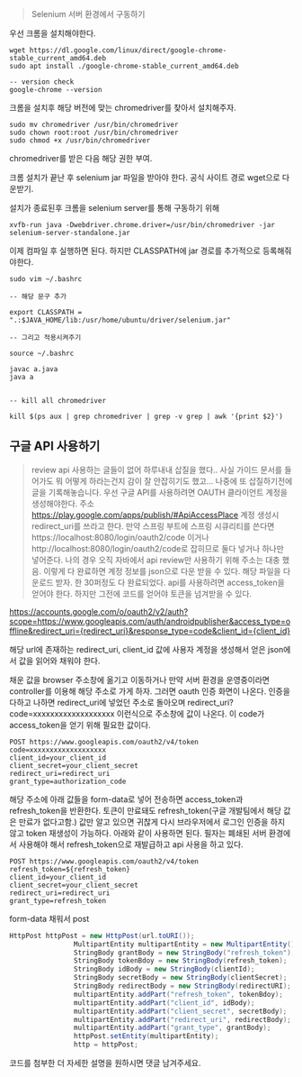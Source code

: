 > Selenium 서버 환경에서 구동하기

우선 크롬을 설치해야한다.

``` shell
wget https://dl.google.com/linux/direct/google-chrome-stable_current_amd64.deb
sudo apt install ./google-chrome-stable_current_amd64.deb

-- version check
google-chrome --version

```
크롬을 설치후 해당 버전에 맞는 chromedriver를 찾아서 설치해주자.

```shell
sudo mv chromedriver /usr/bin/chromedriver 
sudo chown root:root /usr/bin/chromedriver 
sudo chmod +x /usr/bin/chromedriver
```
chromedriver를 받은 다음 해당 권한 부여.

크롬 설치가 끝난 후 selenium jar 파일을 받아야 한다. 공식 사이트 경로 wget으로 다운받기.

설치가 종료된후 크롬을 selenium server를 통해 구동하기 위해

```shell
xvfb-run java -Dwebdriver.chrome.driver=/usr/bin/chromedriver -jar selenium-server-standalone.jar
```

이제 컴파일 후 실행하면 된다. 하지만 CLASSPATH에 jar 경로를 추가적으로 등록해줘야한다.

```shell
sudo vim ~/.bashrc

-- 해당 문구 추가

export CLASSPATH = ".:$JAVA_HOME/lib:/usr/home/ubuntu/driver/selenium.jar"

-- 그리고 적용시켜주기

source ~/.bashrc

javac a.java
java a


-- kill all chromedriver

kill $(ps aux | grep chromedriver | grep -v grep | awk '{print $2}')
```



## 구글 API 사용하기
> review api 사용하는 글들이 없어 하루내내 삽질을 했다.. 사실 가이드 문서를 들어가도 뭐 어떻게 하라는건지 감이 잘 안잡히기도 했고...
> 나중에 또 삽질하기전에 글을 기록해놓습니다. 우선 구글 API를 사용하려면 OAUTH 클라이언트 계정을 생성해야한다. 
> 주소 https://play.google.com/apps/publish/#ApiAccessPlace
> 계정 생성시 redirect_uri를 쓰라고 한다. 만약 스프링 부트에 스프링 시큐리티를 쓴다면 https://localhost:8080/login/oauth2/code 이거나 http://localhost:8080/login/oauth2/code로 잡히므로 둘다 넣거나 하나만 넣어준다.
> 나의 경우 오직 자바에서 api review만 사용하기 위해 주소는 대충 했음. 
> 이렇게 다 완료하면 계정 정보를 json으로 다운 받을 수 있다. 해당 파일을 다운로드 받자.
> 한 30퍼정도 다 완료되었다. api를 사용하려면 access_token을 얻어야 한다. 하지만 그전에 코드를 얻어야 토큰을 넘겨받을 수 있다.

https://accounts.google.com/o/oauth2/v2/auth?scope=https://www.googleapis.com/auth/androidpublisher&access_type=offline&redirect_uri={redirect_uri}&response_type=code&client_id={client_id}

해당 url에 존재하는 redirect_uri, client_id 값에 사용자 계정을 생성해서 얻은 json에서 값을 읽어와 채워야 한다.

채운 값을 browser 주소창에 옮기고 이동하거나 만약 서버 환경을 운영중이라면 controller를 이용해 해당 주소로 가게 하자. 그러면 oauth 인증 화면이 나온다.
인증을 다하고 나하면 redirect_uri에 넣었던 주소로 돌아오며 redirect_uri?code=xxxxxxxxxxxxxxxxxxx 이런식으로 주소창에 값이 나온다. 이 code가 access_token을 얻기 위해 필요한 값이다.
```shell
POST https://www.googleapis.com/oauth2/v4/token
code=xxxxxxxxxxxxxxxxxxx
client_id=your_client_id
client_secret=your_client_secret
redirect_uri=redirect_uri
grant_type=authorization_code
```
해당 주소에 아래 값들을 form-data로 넣어 전송하면 access_token과 refresh_token을 반환한다.
토큰이 만료돼도 refresh_token(구글 개발팀에서 해당 값은 만료가 없다고함.) 값만 알고 있으면 귀찮게 다시 브라우저에서 로그인 인증을 하지 않고 token 재생성이 가능하다.
아래와 같이 사용하면 된다. 필자는 폐쇄된 서버 환경에서 사용해야 해서 refresh_token으로 재발급하고 api 사용을 하고 있다.
```shell
POST https://www.googleapis.com/oauth2/v4/token
refresh_token=${refresh_token}
client_id=your_client_id
client_secret=your_client_secret
redirect_uri=redirect_uri
grant_type=refresh_token
```
form-data 채워서 post
```java
HttpPost httpPost = new HttpPost(url.toURI());
                MultipartEntity multipartEntity = new MultipartEntity();
                StringBody grantBody = new StringBody("refresh_token");
                StringBody tokenBdoy = new StringBody(refresh_token);
                StringBody idBody = new StringBody(clientId);
                StringBody secretBody = new StringBody(clientSecret);
                StringBody redirectBody = new StringBody(redirectURI);
                multipartEntity.addPart("refresh_token", tokenBdoy);
                multipartEntity.addPart("client_id", idBody);
                multipartEntity.addPart("client_secret", secretBody);
                multipartEntity.addPart("redirect_uri", redirectBody);
                multipartEntity.addPart("grant_type", grantBody);
                httpPost.setEntity(multipartEntity);
                http = httpPost;
```
코드를 첨부한 더 자세한 설명을 원하시면 댓글 남겨주세요.
